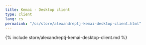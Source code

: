 ```yaml
---
title: Kemai - Desktop client
type: client
lang: cs
permalink: "/cs/store/alexandreptj-kemai-desktop-client.html"
---
```


{% include store/alexandreptj-kemai-desktop-client.md %}
